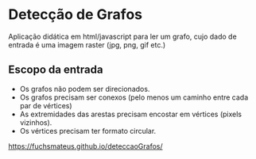 # Detecção de Grafos

Aplicação didática em html/javascript para ler um grafo, cujo dado de entrada é uma
imagem raster (jpg, png, gif etc.)

## Escopo da entrada
- Os grafos não podem ser direcionados.
- Os grafos precisam ser conexos (pelo menos um caminho entre cada par de vértices)
- As extremidades das arestas precisam encostar em vértices (pixels vizinhos).
- Os vértices precisam ter formato circular.
  
https://fuchsmateus.github.io/deteccaoGrafos/
